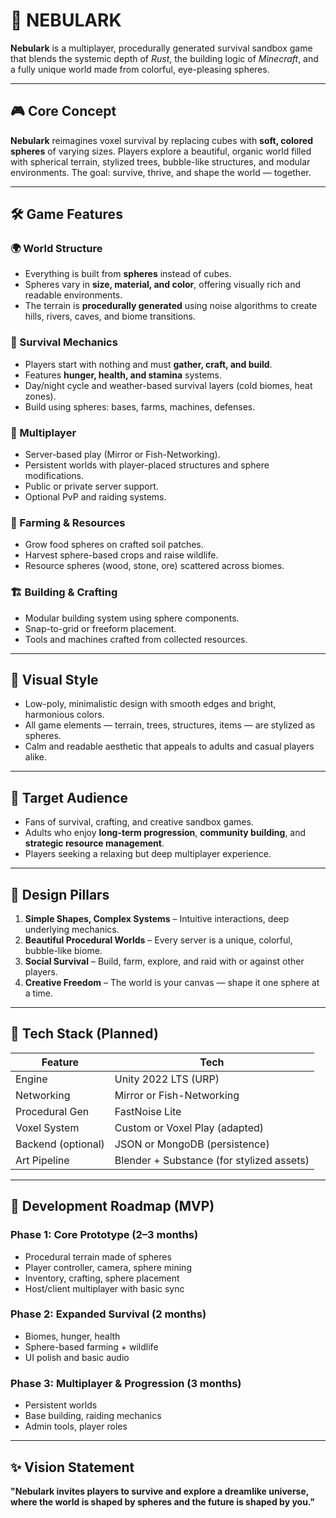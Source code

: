 # 🌌 NEBULARK

**Nebulark** is a multiplayer, procedurally generated survival sandbox game that blends the systemic depth of *Rust*, the building logic of *Minecraft*, and a fully unique world made from colorful, eye-pleasing spheres.

---

## 🎮 Core Concept

**Nebulark** reimagines voxel survival by replacing cubes with **soft, colored spheres** of varying sizes. Players explore a beautiful, organic world filled with spherical terrain, stylized trees, bubble-like structures, and modular environments. The goal: survive, thrive, and shape the world — together.

---

## 🛠️ Game Features

### 🌍 World Structure
- Everything is built from **spheres** instead of cubes.
- Spheres vary in **size, material, and color**, offering visually rich and readable environments.
- The terrain is **procedurally generated** using noise algorithms to create hills, rivers, caves, and biome transitions.

### 🔧 Survival Mechanics
- Players start with nothing and must **gather, craft, and build**.
- Features **hunger, health, and stamina** systems.
- Day/night cycle and weather-based survival layers (cold biomes, heat zones).
- Build using spheres: bases, farms, machines, defenses.

### 👥 Multiplayer
- Server-based play (Mirror or Fish-Networking).
- Persistent worlds with player-placed structures and sphere modifications.
- Public or private server support.
- Optional PvP and raiding systems.

### 🌱 Farming & Resources
- Grow food spheres on crafted soil patches.
- Harvest sphere-based crops and raise wildlife.
- Resource spheres (wood, stone, ore) scattered across biomes.

### 🏗️ Building & Crafting
- Modular building system using sphere components.
- Snap-to-grid or freeform placement.
- Tools and machines crafted from collected resources.

---

## 🎨 Visual Style

- Low-poly, minimalistic design with smooth edges and bright, harmonious colors.
- All game elements — terrain, trees, structures, items — are stylized as spheres.
- Calm and readable aesthetic that appeals to adults and casual players alike.

---

## 🎯 Target Audience

- Fans of survival, crafting, and creative sandbox games.
- Adults who enjoy **long-term progression**, **community building**, and **strategic resource management**.
- Players seeking a relaxing but deep multiplayer experience.

---

## 🧠 Design Pillars

1. **Simple Shapes, Complex Systems** – Intuitive interactions, deep underlying mechanics.
2. **Beautiful Procedural Worlds** – Every server is a unique, colorful, bubble-like biome.
3. **Social Survival** – Build, farm, explore, and raid with or against other players.
4. **Creative Freedom** – The world is your canvas — shape it one sphere at a time.

---

## 🧰 Tech Stack (Planned)

| Feature            | Tech                     |
|--------------------|--------------------------|
| Engine             | Unity 2022 LTS (URP)     |
| Networking         | Mirror or Fish-Networking |
| Procedural Gen     | FastNoise Lite           |
| Voxel System       | Custom or Voxel Play (adapted) |
| Backend (optional) | JSON or MongoDB (persistence) |
| Art Pipeline       | Blender + Substance (for stylized assets) |

---

## 🚀 Development Roadmap (MVP)

### Phase 1: Core Prototype (2–3 months)
- Procedural terrain made of spheres
- Player controller, camera, sphere mining
- Inventory, crafting, sphere placement
- Host/client multiplayer with basic sync

### Phase 2: Expanded Survival (2 months)
- Biomes, hunger, health
- Sphere-based farming + wildlife
- UI polish and basic audio

### Phase 3: Multiplayer & Progression (3 months)
- Persistent worlds
- Base building, raiding mechanics
- Admin tools, player roles


---

## ✨ Vision Statement

**"Nebulark invites players to survive and explore a dreamlike universe, where the world is shaped by spheres and the future is shaped by you."**



